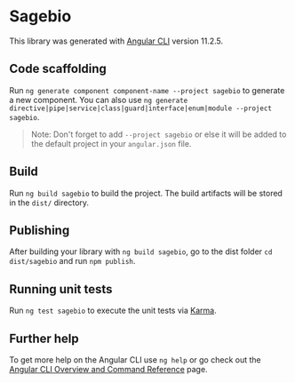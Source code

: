 # Sagebio

This library was generated with [Angular CLI](https://github.com/angular/angular-cli) version 11.2.5.

## Code scaffolding

Run `ng generate component component-name --project sagebio` to generate a new component. You can also use `ng generate directive|pipe|service|class|guard|interface|enum|module --project sagebio`.
> Note: Don't forget to add `--project sagebio` or else it will be added to the default project in your `angular.json` file. 

## Build

Run `ng build sagebio` to build the project. The build artifacts will be stored in the `dist/` directory.

## Publishing

After building your library with `ng build sagebio`, go to the dist folder `cd dist/sagebio` and run `npm publish`.

## Running unit tests

Run `ng test sagebio` to execute the unit tests via [Karma](https://karma-runner.github.io).

## Further help

To get more help on the Angular CLI use `ng help` or go check out the [Angular CLI Overview and Command Reference](https://angular.io/cli) page.
